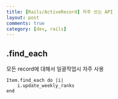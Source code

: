 ```yaml
---
title: [Rails/ActiveRecord] 자주 쓰는 API
layout: post
comments: true
category: [dev, rails]
--- 
```



## .find_each

모든 record에 대해서 일괄작업시 자주 사용

    Item.find_each do |i|
        i.update_weekly_ranks
    end


